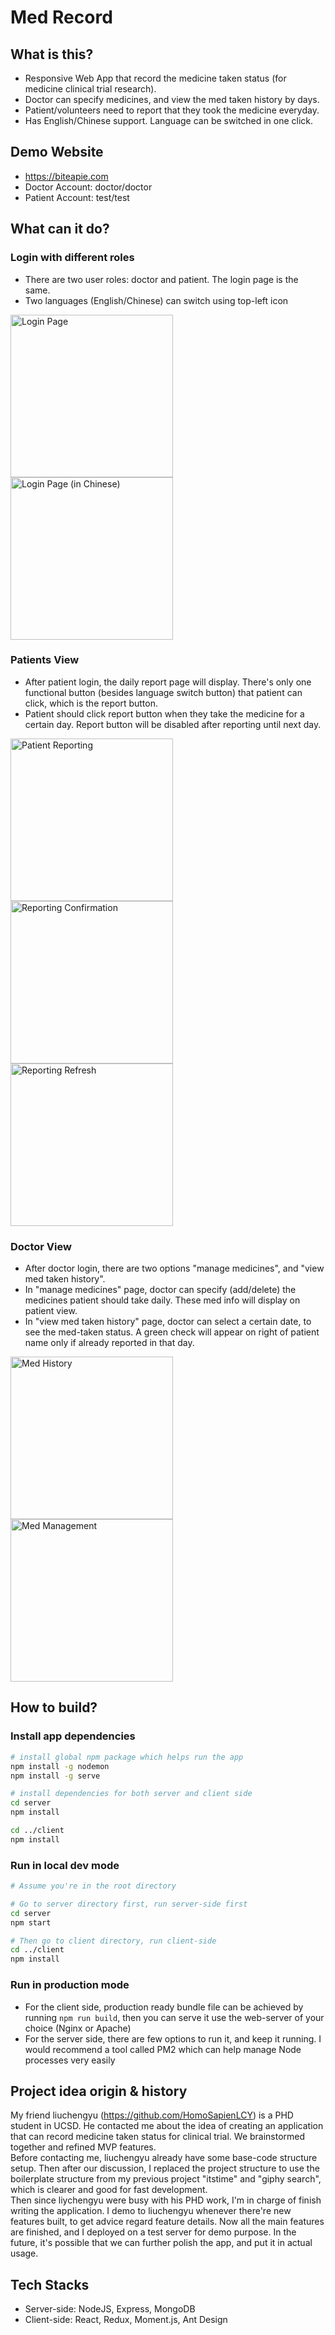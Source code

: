 # Med Record

## What is this?

- Responsive Web App that record the medicine taken status (for medicine clinical trial research).
- Doctor can specify medicines, and view the med taken history by days.
- Patient/volunteers need to report that they took the medicine everyday.
- Has English/Chinese support. Language can be switched in one click.

## Demo Website

- https://biteapie.com
- Doctor Account: doctor/doctor
- Patient Account: test/test

## What can it do?

### Login with different roles

- There are two user roles: doctor and patient. The login page is the same.
- Two languages (English/Chinese) can switch using top-left icon

<p float="left">
<img src="screenshots/login.jpg" alt="Login Page"  width="260"/>
<img src="screenshots/login_chinese.jpg" alt="Login Page (in Chinese)" width="260" />
</p>
<div style="clear: both;"></div>

### Patients View

- After patient login, the daily report page will display. There's only one functional button (besides language switch button) that patient can click, which is the report button.
- Patient should click report button when they take the medicine for a certain day. Report button will be disabled after reporting until next day.

<p float="left">
<img src="screenshots/patient_reporting.jpg" alt="Patient Reporting" width="260" />
<img src="screenshots/reporting_confirmation.jpg" alt="Reporting Confirmation" width="260" />
<img src="screenshots/reporting_refresh.jpg" alt="Reporting Refresh" width="260" />
</p>
<div style="clear: both;"></div>

### Doctor View

- After doctor login, there are two options "manage medicines", and "view med taken history".
- In "manage medicines" page, doctor can specify (add/delete) the medicines patient should take daily. These med info will display on patient view.
- In "view med taken history" page, doctor can select a certain date, to see the med-taken status. A green check will appear on right of patient name only if already reported in that day.

<p float="left">
<img src="screenshots/med_history.jpg" alt="Med History" width="260" />
<img src="screenshots/med_management.jpg" alt="Med Management" width="260" />
<div style="clear: both;"></div>
</p>

## How to build?

### Install app dependencies

```bash
# install global npm package which helps run the app
npm install -g nodemon
npm install -g serve

# install dependencies for both server and client side
cd server
npm install

cd ../client
npm install
```

### Run in local dev mode

```bash
# Assume you're in the root directory

# Go to server directory first, run server-side first
cd server
npm start

# Then go to client directory, run client-side
cd ../client
npm install
```

### Run in production mode

- For the client side, production ready bundle file can be achieved by running `npm run build`, then you can serve it use the web-server of your choice (Nginx or Apache)
- For the server side, there are few options to run it, and keep it running. I would recommend a tool called PM2 which can help manage Node processes very easily

## Project idea origin & history

My friend liuchengyu (https://github.com/HomoSapienLCY) is a PHD student in UCSD. He contacted me about the idea of creating an application that can record medicine taken status for clinical trial. We brainstormed together and refined MVP features.  
Before contacting me, liuchengyu already have some base-code structure setup. Then after our discussion, I replaced the project structure to use the boilerplate structure from my previous project "itstime" and "giphy search", which is clearer and good for fast development.  
Then since liychengyu were busy with his PHD work, I'm in charge of finish writing the application. I demo to liuchengyu whenever there're new features built, to get advice regard feature details. Now all the main features are finished, and I deployed on a test server for demo purpose. In the future, it's possible that we can further polish the app, and put it in actual usage.

## Tech Stacks

- Server-side: NodeJS, Express, MongoDB
- Client-side: React, Redux, Moment.js, Ant Design
